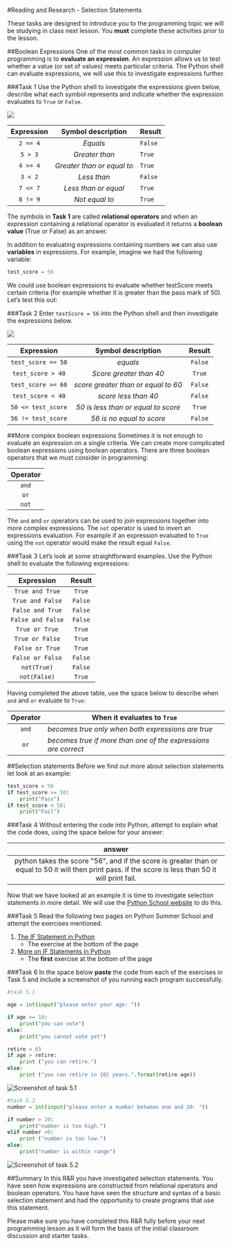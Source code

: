 #Reading and Research - Selection Statements

These tasks are designed to introduce you to the programming topic we will be studying in class next lesson. You **must** complete these activities prior to the lesson.

##Boolean Expressions
One of the most common tasks in computer programming is to **evaluate an expression**. An expression allows us to test whether a value (or set of values) meets particular criteria. The Python shell can evaluate expressions, we will use this to investigate expressions further.

###Task 1
Use the Python shell to investigate the expressions given below, describe what each symbol represents and indicate whether the expression evaluates to `True` or `False`.

![](https://www.dropbox.com/s/2yaariz84s3kf5z/task_one.jpg?dl=1)

|Expression|Symbol description|Result|
|:--------:|:------------------:|------|
|`2 == 4`|*Equals*|`False`|
|`5 > 3`|*Greater than*|`True`|
|`4 >= 4`|*Greater than or equal to*|`True`|
|`3 < 2`|*Less than*|`False`|
|`7 <= 7`|*Less than or equal*|`True`|
|`8 != 9`|*Not equal to*|`True`|

The symbols in **Task 1** are called **relational operators** and when an expression containing a relational operator is evaluated it returns a **boolean value** (True or False) as an answer.


In addition to evaluating expressions containing numbers we can also use **variables** in expressions. For example, imagine we had the following variable:

```python
test_score = 56
```

We could use boolean expressions to evaluate whether testScore meets certain criteria (for example whether it is greater than the pass mark of 50). Let’s test this out:

###Task 2
Enter `testScore = 56` into the Python shell and then investigate the expressions below.

![](https://www.dropbox.com/s/9mh1ob3uxqdhvz0/task_two.png?dl=1)


|Expression|Symbol description|Result|
|:--------:|:------------------:|:------:|
|`test_score == 50`|*equals*|`False`|
|`test_score > 40`|*Score greater than 40*|`True`|
|`test_score >= 60`|*score greater than or equal to 60*|`False`|
|`test_score < 40`|*score less than 40*|`False`|
|`50 <= test_score`|*50 is less than or equal to score*|`True`|
|`56 != test_score`|*56 is no equal to score* |`False`|

##More complex boolean expressions
Sometimes it is not enough to evaluate an expression on a single criteria. We can create more complicated boolean expressions using boolean operators. There are three boolean operators that we must consider in programming:

|Operator|
|:------:|
|`and`|
|`or`|
|`not`|

The `and` and `or` operators can be used to join expressions together into more complex expressions. The `not` operator is used to invert an expressions evaluation. For example if an expression evaluated to `True` using the `not` operator would make the result equal `False`.

###Task 3
Let’s look at some straightforward examples. Use the Python shell to evaluate the following expressions:

|Expression|Result|
|:--------:|:------:|
|`True and True`|`True`|
|`True and False`|`False`|
|`False and True`|`False`|
|`False and False`|`False`|
|`True or True`|`True`|
|`True or False`|`True`|
|`False or True`|`True`|
|`False or False`|`False` |
|`not(True)`|`False`|
|`not(False)`|`True`|

Having completed the above table, use the space below to describe when `and` and `or` evaluate to `True`:

|Operator|When it evaluates to `True`|
|:------:|---------------------------|
|`and`|*becomes true only when both expressions are true* |
|`or`|*becomes true if more than one of the expressions are correct*|

##Selection statements
Before we find out more about selection statements let look at an example:

```python
test_score = 56
if test_score >= 50:
    print("Pass")
if test_score < 50:
    print("Fail")
```

###Task 4
Without entering the code into Python, attempt to explain what the code does, using the space below for your answer:

|answer|
|:------:|
| python takes the score "56", and if the score is greater than or equal to 50 it will then print pass. if the score is less than 50 it will print fail.|

Now that we have looked at an example it is time to investigate selection statements in more detail. We will use the  [Python School website](http://www.pythonschool.net) to do this.

###Task 5
Read the following two pages on Python Summer School and attempt the exercises mentioned.

1. [The IF Statement in Python](http://pythonschool.github.io/basics/the-if-statement/)
    - The exercise at the bottom of the page
2. [More on IF Statements in Python](http://pythonschool.github.io/basics/more-on-if/)
    - The **first** exercise at the bottom of the page

###Task 6
In the space below **paste** the code from each of the exercises in Task 5 and include a screenshot of you running each program successfully.

```python
#task 5.1

age = int(input("please enter your age: "))

if age >= 18:
    print("you can vote")
else:
    print("you cannot vote yet")

retire = 65
if age > retire:
    print ("you can retire.")
else:
    print ("you can retire in {0} years.".format(retire-age))
```
![Screenshot of task 5.1]()

```python
#task 5.2
number = int(input("please enter a number between one and 20: "))

if number > 20:
    print("number is too high.")
elif number <0:
    print ("number is too low.")
else:
    print("number is within range")
```

![Screenshot of task 5.2]()

##Summary
In this R&R you have investigated selection statements. You have seen how expressions are constructed from relational operators and boolean operators. You have have seen the structure and syntax of a basic selection statement and had the opportunity to create programs that use this statement.

Please make sure you have completed this R&R fully before your next programming lesson as it will form the basis of the initial classroom discussion and starter tasks.